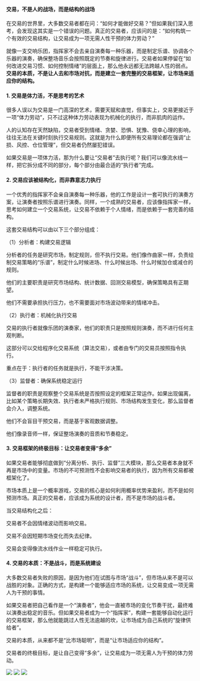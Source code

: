#### 交易，不是人的战场，而是结构的战场

在交易的世界里，大多数交易者都在问：“如何才能做好交易？”但如果我们深入思考，会发现这其实是一个错误的问题。真正的交易者，应该问的是：“如何构筑一个有效的交易结构，让交易成为一项无需人性干预的体力劳动？”

就像一支交响乐团，指挥家不会去亲自演奏每一种乐器，而是制定乐谱、协调各个乐器的演奏，确保整场音乐会按照既定的节奏和旋律进行。交易者如果停留在“如何改进交易习惯、如何控制情绪”的层面上，那么他永远都无法跨越人性的弱点。**交易的本质，不是让人去和市场对抗，而是建立一套完整的交易框架，让市场来适应你的结构。**

#### 1. 交易是体力活，不是思考的艺术

很多人误以为交易是一门高深的艺术，需要天赋和直觉，但事实上，交易更接近于一项“体力劳动”，只不过这种体力劳动表现为机械化的执行，而非肌肉的运作。

人的认知存在天然缺陷，交易者受到情绪、贪婪、恐惧、犹豫、侥幸心理的影响，往往无法在关键时刻执行交易规则。这就是为什么即便所有交易理论都在强调“止损、风控、仓位管理”，但交易者仍然屡犯错误。

如果交易是一项体力活，那为什么要让“交易者”去执行呢？我们可以像流水线一样，把它拆分成不同的部分，每个部分由最合适的“执行者”完成。

#### 2. 交易应该被结构化，而非靠意志力执行

一个优秀的指挥家不会亲自演奏每一种乐器，他的工作是设计一套可执行的演奏方案，让演奏者按照乐谱进行演奏。同样，一个成熟的交易者，应该像指挥家一样，思考如何建立一个交易系统，让交易不依赖于个人情绪，而是依赖于一套完善的结构。

这套交易结构可以由以下三个部分组成：

（1）分析者：构建交易逻辑

分析者的任务是研究市场，制定规则，但不执行交易。他们像作曲家一样，负责绘制交易策略的“乐谱”，制定什么时候进场、什么时候出场、什么时候加仓或减仓的规则。

他们的主要职责是研究市场结构、统计数据、回测交易模型，确保策略具有正期望。

他们不需要承担执行压力，也不需要面对市场波动带来的情绪冲击。

（2）执行者：机械化执行交易

交易的执行者就像乐团的演奏家，他们的职责只是按照规则演奏，而不进行任何主观判断。

这部分可以交给程序化交易系统（算法交易），或者由专门的交易员按照指令执行。

重点在于：执行者的任务就是执行，不能干涉决策。

（3）监督者：确保系统稳定运行

监督者的职责是观察整个交易系统是否按照设定的框架正常运作。如果出现偏离，比如某个策略长期失效、执行者未严格执行规则、市场结构发生变化，那么监督者会介入，调整系统。

他们不会盲目干预交易，而是基于客观数据调整。

他们像录音师一样，保证整场演奏的音质和节奏稳定。

#### 3. 交易框架的终极目标：让交易者变得“多余”

如果交易者能够彻底做到“分离分析、执行、监督”三大模块，那么交易者本身就不再是市场中的变量。市场的不可预测性不会影响交易者的执行，因为所有交易都被框架化了。

市场本质上是一个概率游戏，交易的核心是如何利用概率优势来盈利，而不是如何预测市场。真正的交易者，应该成为系统的设计者，而不是市场的战斗者。

当交易结构化之后：

交易者不会因情绪波动而影响交易。

交易不会因短期市场变化而失去纪律。

交易会变得像流水线作业一样稳定可执行。

#### 4. 交易的本质：不是战斗，而是系统建设

大多数交易者失败的原因，是因为他们在试图与市场“战斗”，但市场从来不是可以战胜的对象。正确的方式，是构建一个能够适应市场的系统，让交易变成一项无需人为干预的事情。

如果交易者把自己看作是一个“演奏者”，他会一直被市场的变化节奏干扰，最终难以演奏出稳定的音乐。但如果交易者成为一个“指挥家”，构建一套能够自动化运行的交易框架，那么他就能跳过人性无法逾越的坎，让市场成为自己系统的“旋律供给者”。

交易的本质，从来都不是“比市场聪明”，而是“让市场适应你的结构”。

交易者的终极目标，是让自己变得“多余”，让交易成为一项无需人为干预的体力劳动。

<img src='images/161739375089_.pic.jpg'></src>
<img src='images/171739375090_.pic.jpg'></src>
<img src='images/181739375092_.pic.jpg'></src>
